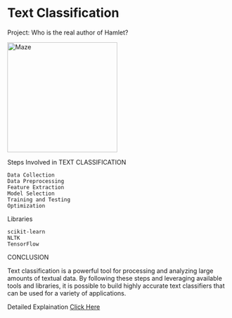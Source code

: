 #  Text Classification

Project: Who is the real author of Hamlet?

<img width="250" alt="Maze" src="https://user-images.githubusercontent.com/109574120/223584372-93245a84-7640-4413-a254-6f5c59fddff4.png">

Steps Involved in TEXT CLASSIFICATION

    Data Collection
    Data Preprocessing
    Feature Extraction
    Model Selection
    Training and Testing
    Optimization

Libraries 

    scikit-learn
    NLTK
    TensorFlow
    
 CONCLUSION
 
 Text classification is a powerful tool for processing and analyzing large amounts of textual data. By following these steps and leveraging available tools and libraries, it is possible to build highly accurate text classifiers that can be used for a variety of applications.
 
 Detailed Explaination [Click Here](https://example.com)
